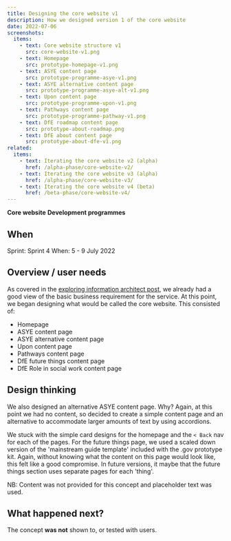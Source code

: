 ```yaml
---
title: Designing the core website v1
description: How we designed version 1 of the core website
date: 2022-07-06
screenshots:
  items:
    - text: Core website structure v1
      src: core-website-v1.png
    - text: Homepage
      src: prototype-homepage-v1.png
    - text: ASYE content page
      src: prototype-programme-asye-v1.png
    - text: ASYE alternative content page
      src: prototype-programme-asye-alt-v1.png
    - text: Upon content page
      src: prototype-programme-upon-v1.png
    - text: Pathways content page
      src: prototype-programme-pathway-v1.png
    - text: DfE roadmap content page
      src: prototype-about-roadmap.png
    - text: DfE about content page
      src: prototype-about-dfe-v1.png
related:
  items:
    - text: Iterating the core website v2 (alpha)
      href: /alpha-phase/core-website-v2/
    - text: Iterating the core website v3 (alpha)
      href: /alpha-phase/core-website-v3/
    - text: Iterating the core website v4 (beta)
      href: /beta-phase/core-website-v4/
---
```


<strong class="govuk-tag govuk-tag--turquoise">Core website</strong>&nbsp;<strong class="govuk-tag govuk-tag--blue">Development programmes</strong>

## When
Sprint: Sprint 4
When: 5 - 9 July 2022

## Overview / user needs

As covered in the [exploring information architect post](/alpha-phase/exploring-information-architecture/), we already had a good view of the basic business requirement for the service. At this point, we began designing what would be called the core website. This consisted of:

- Homepage
- ASYE content page
- ASYE alternative content page
- Upon content page
- Pathways content page
- DfE future things content page
- DfE Role in social work content page

## Design thinking

We also designed an alternative ASYE content page. Why? Again, at this point we had no content, so decided to create a simple content page and an alternative to accommodate larger amounts of text by using accordions.

We stuck with the simple card designs for the homepage and the `< Back` nav for each of the pages. For the future things page, we used a scaled down version of the 'mainstream guide template' included with the .gov prototype kit. Again, without knowing what the content on this page would look like, this felt like a good compromise. In future versions, it maybe that the future things section uses separate pages for each 'thing'.

NB: Content was not provided for this concept and placeholder text was used.

## What happened next?
The concept **was not** shown to, or tested with users.
